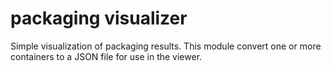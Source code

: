 # packaging visualizer
Simple visualization of packaging results. This module convert one or more containers to a JSON file for use in the viewer.
